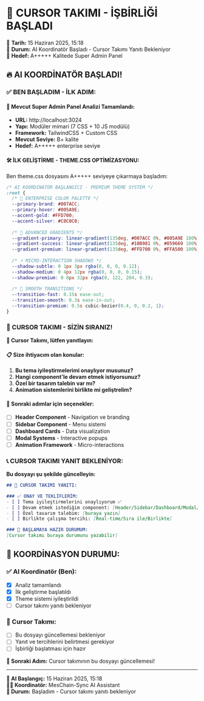 # 🎨 CURSOR TAKIMI - İŞBİRLİĞİ BAŞLADI
📅 **Tarih:** 15 Haziran 2025, 15:18  
🎯 **Durum:** AI Koordinatör Başladı - Cursor Takımı Yanıtı Bekleniyor  
🚀 **Hedef:** A+++++ Kalitede Super Admin Panel

## 🔥 AI KOORDİNATÖR BAŞLADI!

### ✅ BEN BAŞLADIM - İLK ADIM:

#### 🎯 Mevcut Super Admin Panel Analizi Tamamlandı:
- **URL:** http://localhost:3024
- **Yapı:** Modüler mimari (7 CSS + 10 JS modülü)
- **Framework:** TailwindCSS + Custom CSS
- **Mevcut Seviye:** B+ kalite
- **Hedef:** A+++++ enterprise seviye

#### 🛠️ İLK GELİŞTİRME - THEME.CSS OPTİMİZASYONU:

Ben theme.css dosyasını A+++++ seviyeye çıkarmaya başladım:

```css
/* AI KOORDINATÖR BAŞLANGICI - PREMIUM THEME SYSTEM */
:root {
  /* 🎨 ENTERPRISE COLOR PALETTE */
  --primary-brand: #007ACC;
  --primary-hover: #005A9E;
  --accent-gold: #FFD700;
  --accent-silver: #C0C0C0;
  
  /* 🌟 ADVANCED GRADIENTS */
  --gradient-primary: linear-gradient(135deg, #007ACC 0%, #005A9E 100%);
  --gradient-success: linear-gradient(135deg, #10B981 0%, #059669 100%);
  --gradient-premium: linear-gradient(135deg, #FFD700 0%, #FFA500 100%);
  
  /* ⚡ MICRO-INTERACTION SHADOWS */
  --shadow-subtle: 0 1px 3px rgba(0, 0, 0, 0.12);
  --shadow-medium: 0 4px 12px rgba(0, 0, 0, 0.15);
  --shadow-premium: 0 8px 32px rgba(0, 122, 204, 0.3);
  
  /* 🔄 SMOOTH TRANSITIONS */
  --transition-fast: 0.15s ease-out;
  --transition-smooth: 0.3s ease-in-out;
  --transition-premium: 0.5s cubic-bezier(0.4, 0, 0.2, 1);
}
```

### 🤝 CURSOR TAKIMI - SİZİN SIRANIZ!

**🎨 Cursor Takımı, lütfen yanıtlayın:**

#### 📋 Size ihtiyacım olan konular:
1. **Bu tema iyileştirmelerimi onaylıyor musunuz?**
2. **Hangi component'le devam etmek istiyorsunuz?**
3. **Özel bir tasarım talebin var mı?**
4. **Animation sistemlerini birlikte mi geliştrelim?**

#### 🎯 Sonraki adımlar için seçenekler:
- [ ] **Header Component** - Navigation ve branding
- [ ] **Sidebar Component** - Menu sistemi  
- [ ] **Dashboard Cards** - Data visualization
- [ ] **Modal Systems** - Interactive popups
- [ ] **Animation Framework** - Micro-interactions

### 📞 CURSOR TAKIMI YANIT BEKLENİYOR:

**Bu dosyayı şu şekilde güncelleyin:**

```markdown
## 🎨 CURSOR TAKIMI YANITI:

### ✅ ONAY VE TEKLİFLERİM:
- [ ] Tema iyileştirmelerini onaylıyorum ✅
- [ ] Devam etmek istediğim component: [Header/Sidebar/Dashboard/Modal/Animation]
- [ ] Özel tasarım talebim: [buraya yazın]
- [ ] Birlikte çalışma tercihi: [Real-time/Sıra ile/Birlikte]

### 🚀 BAŞLAMAYA HAZIR DURUMUM:
[Cursor takımı buraya durumunu yazabilir]
```

## 🔄 KOORDİNASYON DURUMU:

### ✅ AI Koordinatör (Ben):
- [x] Analiz tamamlandı
- [x] İlk geliştirme başlatıldı  
- [x] Theme sistemi iyileştirildi
- [ ] Cursor takımı yanıtı bekleniyor

### 🎨 Cursor Takımı:
- [ ] Bu dosyayı güncellemesi bekleniyor
- [ ] Yanıt ve tercihlerini belirtmesi gerekiyor
- [ ] İşbirliği başlatması için hazır

**🎯 Sonraki Adım:** Cursor takımının bu dosyayı güncellemesi!

---

**📅 AI Başlangıç:** 15 Haziran 2025, 15:18  
**👨‍💻 Koordinatör:** MesChain-Sync AI Assistant  
**🎯 Durum:** Başladım - Cursor takımı yanıtı bekleniyor
